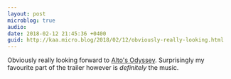 ```yaml
---
layout: post
microblog: true
audio: 
date: 2018-02-12 21:45:36 +0400
guid: http://kaa.micro.blog/2018/02/12/obviously-really-looking.html
---
```

Obviously really looking forward to [Alto's Odyssey](https://youtu.be/PaZsrAi6iJg). Surprisingly my favourite part of the trailer however is _definitely_ the music. 
